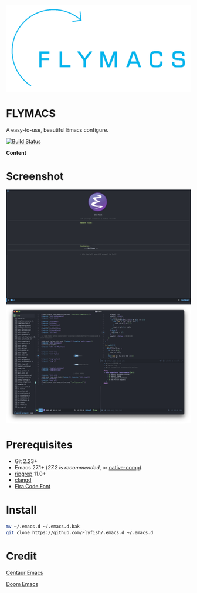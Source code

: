 ![LOGO](./media/logo.png)

# FLYMACS
A easy-to-use, beautiful Emacs configure.

[![Build Status](https://github.com/FlyfishO25/.emacs.d/workflows/CI/badge.svg)](https://github.com/FlyfishO25/.emacs.d/actions?query=workflow%3ACI)

**Content**

# Screenshot

![Screenshot-1](./media/Screenshot-1.png)
![Screenshot-2](./media/Screenshot-2.png)

# Prerequisites

+ Git 2.23+
+ Emacs 27.1+ (*27.2 is recommended*, or [native-comp](https://www.emacswiki.org/emacs/GccEmacs)).
+ [ripgrep](https://github.com/BurntSushi/ripgrep) 11.0+
+ [clangd](https://clangd.llvm.org)
+ [Fira Code Font](https://github.com/tonsky/FiraCode)

# Install

```sh
mv ~/.emacs.d ~/.emacs.d.bak
git clone https://github.com/Flyfish/.emacs.d ~/.emacs.d
```

# Credit
[Centaur Emacs](https://github.com/seagle0128/.emacs.d)

[Doom Emacs](https://github.com/hlissner/doom-emacs)
